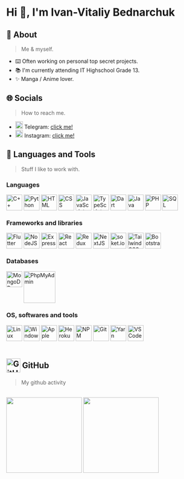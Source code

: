 <div align-items="center">
  <h1>Hi 👋, I'm Ivan-Vitaliy Bednarchuk</h1>
</div>


<h2>🤪 About</h2>

> Me & myself.

- ⌨️ Often working on personal top secret projects.
- 📚 I'm currently attending IT Highschool Grade 13.
- ✨ Manga / Anime lover.


<h2>🌐 Socials</h2>

> How to reach me.

<!-- - <img src="https://www.svgrepo.com/show/157006/linkedin.svg" align='center' height="20" width="20" /> LinkedIn: [click me!](https://it.linkedin.com/in/ivan-vitaliy-bednarchuk-0b9a9a212/) -->
- <img src="https://www.svgrepo.com/show/349527/telegram.svg" align-items:='center' height="20" width="20" /> Telegram: [click me!](https://t.me/er_panda)
- <img src="https://www.svgrepo.com/show/13639/instagram.svg" align-items:='center' height="20" width="20" /> Instagram: [click me!](https://www.instagram.com/_ivan.2002_/)
<!-- - <img src="https://www.svgrepo.com/show/349338/discord.svg" align='center' height="20" width="20" /> Discord: Gatchi#5728 -->


<h2>🔨 Languages and Tools</h2>

> Stuff I like to work with.

<h3> Languages </h3>

<div style='display: flex'>
  <img src="./assets/c++.svg" width="42" alt="C++" /> &nbsp;
  <img src="./assets/python.svg" width="42" alt="Python" /> &nbsp;
  <img src="./assets/html.svg" width="42" alt="HTML" /> &nbsp;
  <img src="./assets/css.svg" width="42" alt="CSS" /> &nbsp;
  <img src="./assets/javascript.svg" width="42" alt="JavaScript" /> &nbsp;
  <img src="./assets/typescript.svg" width="42" alt="TypeScript" /> &nbsp;
  <img src="./assets/dart.svg" width="42" alt="Dart" /> &nbsp;
  <img src="./assets/java.svg" width="42" alt="Java" /> &nbsp;
  <img src="./assets/php.svg" width="42" alt="PHP" /> &nbsp;
  <img src="./assets/sql.svg" width="42" alt="SQL" /> &nbsp;
</div>
  
<h3> Frameworks and libraries </h3>

<div style='display: flex'>
  <img src="./assets/flutter.svg" width="42" alt="Flutter" /> &nbsp;
  <img src="./assets/node.svg" width="42" alt="NodeJS" /> &nbsp;
  <img src="./assets/express.svg" width="42" alt="Express" /> &nbsp;
  <img src="./assets/react.svg" width="42" alt="React" /> &nbsp;
  <img src="./assets/redux.svg" width="42" alt="Redux" /> &nbsp;
  <img src="./assets/nextjs.svg" width="42" alt="NextJS" /> &nbsp;
  <img src="./assets/soket.io.svg" width="42" alt="soket.io" /> &nbsp;
  <img src="./assets/tailwindcss.svg" width="42" alt="TailwindCSS" /> &nbsp;
  <img src="./assets/bootstrap.svg" width="42" alt="Bootstrap" /> &nbsp;
</div>

<h3> Databases </h3>

<div style='display: flex'>
  <img src="./assets/mongodb.svg" width="42" alt="MongoDB" /> &nbsp;
  <img src="./assets/phpmyadmin.svg" width="84" alt="PhpMyAdmin" /> &nbsp;
</div>
  
<h3> OS, softwares and tools </h3>

<div style='display: flex'>
  <img src="./assets/linux.svg" width="42" alt="Linux" /> &nbsp;
  <img src="./assets/windows.svg" width="42" alt="Windows" /> &nbsp;
  <img src="./assets/apple.svg" width="42" alt="Apple" /> &nbsp;
  <img src="./assets/heroku.svg" width="42" alt="Heroku" /> &nbsp;
  <img src="./assets/npm.svg" width="42" alt="NPM" /> &nbsp;
  <img src="./assets/git.svg" width="42" alt="Git" /> &nbsp;
  <img src="./assets/yarn.svg" width="42" alt="Yarn" /> &nbsp;
  <img src="./assets/vscode.svg" width="42" alt="VSCode" /> &nbsp;
</div>

<br />

<h2 style="display: flex; align-items: center;"><img src="./assets/github.png" width="37" alt="GitHub" /> &nbsp;GitHub</h2>

> My github activity

<br />

<div align-items:="center">
  <img height="200px" src="https://github-readme-stats.vercel.app/api?username=pandabug&show_icons=true&theme=tokyonight" />
  <img height="200px" src="https://github-readme-stats.vercel.app/api/top-langs/?username=pandabug&theme=tokyonight&hide_langs_below=3" />
</div>